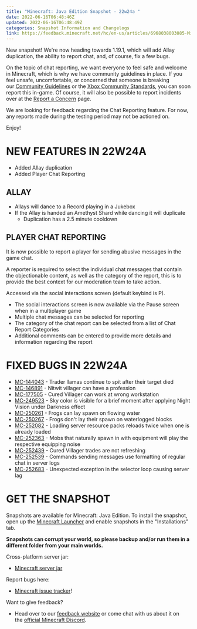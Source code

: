 ```yaml
---
title: "Minecraft: Java Edition Snapshot - 22w24a "
date: 2022-06-16T06:48:46Z
updated: 2022-06-16T06:48:49Z
categories: Snapshot Information and Changelogs
link: https://feedback.minecraft.net/hc/en-us/articles/6968038003085-Minecraft-Java-Edition-Snapshot-22w24a-
---
```


New snapshot! We\'re now heading towards 1.19.1, which will add Allay duplication, the ability to report chat, and, of course, fix a few bugs. 

On the topic of chat reporting, we want everyone to feel safe and welcome in Minecraft, which is why we have community guidelines in place. If you feel unsafe, uncomfortable, or concerned that someone is breaking our [Community Guidelines](https://www.minecraft.net/community-standards) or the [Xbox Community Standards](https://www.xbox.com/legal/community-standards), you can soon report this in-game. Of course, it will also be possible to report incidents over at the [Report a Concern](https://help.minecraft.net/hc/requests/new?ticket_form_id=4416074743565) page.

We are looking for feedback regarding the Chat Reporting feature. For now, any reports made during the testing period may not be actioned on.

Enjoy!

# NEW FEATURES IN 22W24A

-   Added Allay duplication
-   Added Player Chat Reporting

## ALLAY

-   Allays will dance to a Record playing in a Jukebox
-   If the Allay is handed an Amethyst Shard while dancing it will duplicate
    -   Duplication has a 2.5 minute cooldown

## PLAYER CHAT REPORTING

It is now possible to report a player for sending abusive messages in the game chat.

A reporter is required to select the individual chat messages that contain the objectionable content, as well as the category of the report, this is to provide the best context for our moderation team to take action.

Accessed via the social interactions screen (default keybind is P).

-   The social interactions screen is now available via the Pause screen when in a multiplayer game
-   Multiple chat messages can be selected for reporting
-   The category of the chat report can be selected from a list of Chat Report Categories
-   Additional comments can be entered to provide more details and information regarding the report

# FIXED BUGS IN 22W24A

-   [MC-144043](https://bugs.mojang.com/browse/MC-144043) - Trader llamas continue to spit after their target died
-   [MC-146891](https://bugs.mojang.com/browse/MC-146891) - Nitwit villager can have a profession
-   [MC-177505](https://bugs.mojang.com/browse/MC-177505) - Cured Villager can work at wrong workstation
-   [MC-249523](https://bugs.mojang.com/browse/MC-249523) - Sky color is visible for a brief moment after applying Night Vision under Darkness effect
-   [MC-250261](https://bugs.mojang.com/browse/MC-250261) - Frogs can lay spawn on flowing water
-   [MC-250267](https://bugs.mojang.com/browse/MC-250267) - Frogs don't lay their spawn on waterlogged blocks
-   [MC-252082](https://bugs.mojang.com/browse/MC-252082) - Loading server resource packs reloads twice when one is already loaded
-   [MC-252363](https://bugs.mojang.com/browse/MC-252363) - Mobs that naturally spawn in with equipment will play the respective equipping noise
-   [MC-252439](https://bugs.mojang.com/browse/MC-252439) - Cured Villager trades are not refreshing
-   [MC-252539](https://bugs.mojang.com/browse/MC-252539) - Commands sending messages use formatting of regular chat in server logs
-   [MC-252683](https://bugs.mojang.com/browse/MC-252683) - Unexpected exception in the selector loop causing server lag

# GET THE SNAPSHOT

Snapshots are available for Minecraft: Java Edition. To install the snapshot, open up the [Minecraft Launcher](https://www.minecraft.net/download.html) and enable snapshots in the \"Installations\" tab.

**Snapshots can corrupt your world, so please backup and/or run them in a different folder from your main worlds.**

Cross-platform server jar:

-   [Minecraft server jar](https://piston-data.mojang.com/v1/objects/fdad42550c3f0bcdc52680dcebd5b712d32bc5d7/server.jar)

Report bugs here:

-   [Minecraft issue tracker](https://bugs.mojang.com/browse/MC)!

Want to give feedback?

-   Head over to our [feedback website](https://aka.ms/JavaSnapshotFeedback?ref=minecraftnet) or come chat with us about it on the [official Minecraft Discord](https://discordapp.com/invite/minecraft).
